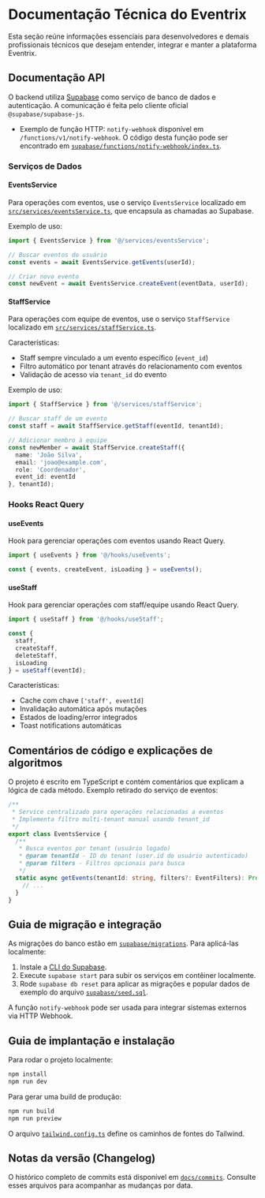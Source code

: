 
# Documentação Técnica do Eventrix

Esta seção reúne informações essenciais para desenvolvedores e demais profissionais técnicos que desejam entender, integrar e manter a plataforma Eventrix.

## Documentação API

O backend utiliza [Supabase](https://supabase.com) como serviço de banco de dados e autenticação. A comunicação é feita pelo cliente oficial `@supabase/supabase-js`.

- Exemplo de função HTTP: `notify-webhook` disponível em `/functions/v1/notify-webhook`. O código desta função pode ser encontrado em [`supabase/functions/notify-webhook/index.ts`](../../supabase/functions/notify-webhook/index.ts).

### Serviços de Dados

#### EventsService
Para operações com eventos, use o serviço `EventsService` localizado em [`src/services/eventsService.ts`](../../src/services/eventsService.ts), que encapsula as chamadas ao Supabase.

Exemplo de uso:
```ts
import { EventsService } from '@/services/eventsService';

// Buscar eventos do usuário
const events = await EventsService.getEvents(userId);

// Criar novo evento
const newEvent = await EventsService.createEvent(eventData, userId);
```

#### StaffService
Para operações com equipe de eventos, use o serviço `StaffService` localizado em [`src/services/staffService.ts`](../../src/services/staffService.ts).

Características:
- Staff sempre vinculado a um evento específico (`event_id`)
- Filtro automático por tenant através do relacionamento com eventos
- Validação de acesso via `tenant_id` do evento

Exemplo de uso:
```ts
import { StaffService } from '@/services/staffService';

// Buscar staff de um evento
const staff = await StaffService.getStaff(eventId, tenantId);

// Adicionar membro à equipe
const newMember = await StaffService.createStaff({
  name: 'João Silva',
  email: 'joao@example.com',
  role: 'Coordenador',
  event_id: eventId
}, tenantId);
```

### Hooks React Query

#### useEvents
Hook para gerenciar operações com eventos usando React Query.

```ts
import { useEvents } from '@/hooks/useEvents';

const { events, createEvent, isLoading } = useEvents();
```

#### useStaff
Hook para gerenciar operações com staff/equipe usando React Query.

```ts
import { useStaff } from '@/hooks/useStaff';

const { 
  staff, 
  createStaff, 
  deleteStaff, 
  isLoading 
} = useStaff(eventId);
```

Características:
- Cache com chave `['staff', eventId]`
- Invalidação automática após mutações
- Estados de loading/error integrados
- Toast notifications automáticas

## Comentários de código e explicações de algoritmos

O projeto é escrito em TypeScript e contém comentários que explicam a lógica de cada método. Exemplo retirado do serviço de eventos:

```ts
/**
 * Service centralizado para operações relacionadas a eventos
 * Implementa filtro multi-tenant manual usando tenant_id
 */
export class EventsService {
  /**
   * Busca eventos por tenant (usuário logado)
   * @param tenantId - ID do tenant (user.id do usuário autenticado)
   * @param filters - Filtros opcionais para busca
   */
  static async getEvents(tenantId: string, filters?: EventFilters): Promise<EventListItem[]> {
    // ...
  }
}
```

## Guia de migração e integração

As migrações do banco estão em [`supabase/migrations`](../../supabase/migrations). Para aplicá-las localmente:

1. Instale a [CLI do Supabase](https://supabase.com/docs/guides/cli).
2. Execute `supabase start` para subir os serviços em contêiner localmente.
3. Rode `supabase db reset` para aplicar as migrações e popular dados de exemplo do arquivo [`supabase/seed.sql`](../../supabase/seed.sql).

A função `notify-webhook` pode ser usada para integrar sistemas externos via HTTP Webhook.

## Guia de implantação e instalação

Para rodar o projeto localmente:

```bash
npm install
npm run dev
```

Para gerar uma build de produção:

```bash
npm run build
npm run preview
```

O arquivo [`tailwind.config.ts`](../../tailwind.config.ts) define os caminhos de fontes do Tailwind.

## Notas da versão (Changelog)

O histórico completo de commits está disponível em [`docs/commits`](../commits). Consulte esses arquivos para acompanhar as mudanças por data.
